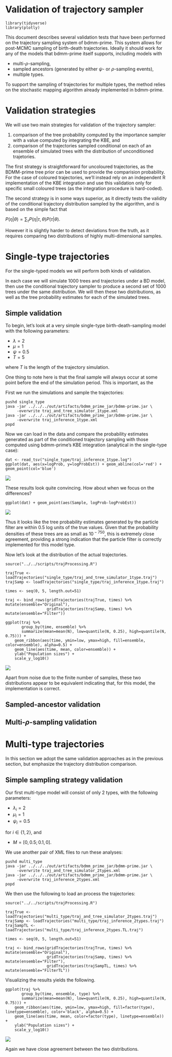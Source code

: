 Validation of trajectory sampler
================

    library(tidyverse)
    library(plotly)

This document describes several validation tests that have been
performed on the trajectory sampling system of bdmm-prime. This system
allows for post-MCMC sampling of birth-death trajectories. Ideally it
should work for any of the models that bdmm-prime itself supports,
including models with

-   multi-*ρ*-sampling,
-   sampled ancestors (generated by either *ψ*- or *ρ*-sampling events),
-   multiple types.

To support the sampling of trajectories for multiple types, the method
relies on the stochastic mapping algorithm already implemented in
bdmm-prime.

Validation strategies
=====================

We will use two main strategies for validation of the trajectory
sampler:

1.  comparison of the tree probability computed by the importance
    sampler with a value computed by integrating the KBE, and
2.  comparison of the trajectories sampled conditional on each of an
    ensemble of simulated trees with the distribution of unconditioned
    trajetories.

The first strategy is straightforward for uncoloured trajectories, as
the BDMM-prime tree prior can be used to provide the comparision
probability. For the case of coloured trajectories, we’ll instead rely
on an independent R implementation of the KBE integration and use this
validation only for specific small coloured trees (as the integration
procedure is hard-coded).

The second strategy is in some ways superior, as it directly tests the
validity of the conditional trajectory distribution sampled by the
algorithm, and is based on the simple fact that

*P*(*η*\|*θ*) = ∑<sub>*τ*</sub>*P*(*η*\|*τ*, *θ*)*P*(*τ*\|*θ*).

However it is slightly harder to detect deviations from the truth, as it
requires comparing two distributions of highly multi-dimensional
samples.

Single-type trajectories
========================

For the single-typed models we will perform both kinds of validation.

In each case we will simulate 1000 trees and trajectories under a BD
model, then use the conditional trajectory sampler to produce a second
set of 1000 trees under the same distribution. We will then these two
distributions, as well as the tree probability estimates for each of the
simulated trees.

Simple validation
-----------------

To begin, let’s look at a very simple single-type birth-death-sampling
model with the following parameters:

-   *λ* = 2
-   *μ* = 1
-   *ψ* = 0.5
-   *T* = 5

where *T* is the length of the trajectory simulation.

One thing to note here is that the final sample will always occur at
some point before the end of the simulation period. This is important,
as the

First we run the simulations and sample the trajectories:

    pushd single_type
    java -jar ../../../out/artifacts/bdmm_prime_jar/bdmm-prime.jar \
         -overwrite traj_and_tree_simulator_1type.xml 
    java -jar ../../../out/artifacts/bdmm_prime_jar/bdmm-prime.jar \
         -overwrite traj_inference_1type.xml 
    popd

Now we can load in the data and compare the probability estimates
generated as part of the conditioned trajectory sampling with those
computed using bdmm-prime’s KBE integration (analytical in the
single-type case):

    dat <- read_tsv("single_type/traj_inference_1type.log")
    ggplot(dat, aes(x=logProb, y=logProbEst)) + geom_abline(col='red') + geom_point(col='blue')

![](validation_files/figure-gfm/unnamed-chunk-3-1.png)<!-- -->

These results look quite convincing. How about when we focus on the
differences?

    ggplot(dat) + geom_point(aes(Sample, logProb-logProbEst))

![](validation_files/figure-gfm/unnamed-chunk-4-1.png)<!-- -->

Thus it looks like the tree probability estimates generated by the
particle filter are within 0.5 log units of the true values. Given that
the probability densities of these trees are as small as
10<sup> − 750</sup>, this is extremely close agreement, providing a
strong indication that the particle filter is correctly implemented for
this model type.

Now let’s look at the distribution of the actual trajectories.

    source("../../scripts/trajProcessing.R")

    trajTrue <- loadTrajectories("single_type/traj_and_tree_simulator_1type.traj")
    trajSamp <- loadTrajectories("single_type/traj_inference_1type.traj")

    times <- seq(0, 5, length.out=51)

    traj <- bind_rows(gridTrajectories(trajTrue, times) %>% mutate(ensemble="Original"),
                      gridTrajectories(trajSamp, times) %>% mutate(ensemble="Filter"))

    ggplot(traj %>%
           group_by(time, ensemble) %>%
           summarize(mean=mean(N), low=quantile(N, 0.25), high=quantile(N, 0.75))) +
        geom_ribbon(aes(time, ymin=low, ymax=high, fill=ensemble, color=ensemble), alpha=0.5) +
        geom_line(aes(time, mean, color=ensemble)) +
        ylab("Population sizes") +
        scale_y_log10()

![](validation_files/figure-gfm/unnamed-chunk-6-1.png)<!-- -->

Apart from noise due to the finite number of samples, these two
distributions appear to be equivalent indicating that, for this model,
the implementation is correct.

Sampled-ancestor validation
---------------------------

Multi-*ρ*-sampling validation
-----------------------------

Multi-type trajectories
=======================

In this section we adopt the same validation approaches as in the
previous section, but emphasize the trajectory distribution comparison.

Simple sampling strategy validation
-----------------------------------

Our first multi-type model will consist of only 2 types, with the
following parameters:

-   *λ*<sub>*i*</sub> = 2
-   *μ*<sub>*i*</sub> = 1
-   *ψ*<sub>*i*</sub> = 0.5

for *i* ∈ {1, 2}, and

-   *M* = \[0, 0.5; 0.1, 0\].

We use another pair of XML files to run these analyses:

    pushd multi_type
    java -jar ../../../out/artifacts/bdmm_prime_jar/bdmm-prime.jar \
         -overwrite traj_and_tree_simulator_2types.xml 
    java -jar ../../../out/artifacts/bdmm_prime_jar/bdmm-prime.jar \
         -overwrite traj_inference_2types.xml 
    popd

We then use the following to load an process the trajectories:

    source("../../scripts/trajProcessing.R")

    trajTrue <- loadTrajectories("multi_type/traj_and_tree_simulator_2types.traj")
    trajSamp <- loadTrajectories("multi_type/traj_inference_2types.traj")
    trajSampTL <- loadTrajectories("multi_type/traj_inference_2types.TL.traj")

    times <- seq(0, 5, length.out=51)

    traj <- bind_rows(gridTrajectories(trajTrue, times) %>% mutate(ensemble="Original"),
                      gridTrajectories(trajSamp, times) %>% mutate(ensemble="Filter"),
                      gridTrajectories(trajSampTL, times) %>% mutate(ensemble="FilterTL"))

Visualizing the results yields the following.

    ggplot(traj %>%
           group_by(time, ensemble, type) %>%
           summarize(mean=mean(N), low=quantile(N, 0.25), high=quantile(N, 0.75))) +
        geom_ribbon(aes(time, ymin=low, ymax=high, fill=factor(type), linetype=ensemble), color='black', alpha=0.5) +
        geom_line(aes(time, mean, color=factor(type), linetype=ensemble)) +
        ylab("Population sizes") +
        scale_y_log10()

![](validation_files/figure-gfm/unnamed-chunk-9-1.png)<!-- -->

Again we have close agreement between the two distributions.
